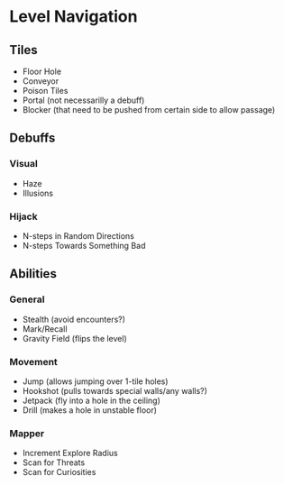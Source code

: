 # Level Navigation

## Tiles
- Floor Hole
- Conveyor
- Poison Tiles
- Portal (not necessarilly a debuff)
- Blocker (that need to be pushed from certain side to allow passage)

## Debuffs

### Visual
- Haze
- Illusions

### Hijack
- N-steps in Random Directions
- N-steps Towards Something Bad

## Abilities

### General
- Stealth (avoid encounters?)
- Mark/Recall
- Gravity Field (flips the level)

### Movement
- Jump (allows jumping over 1-tile holes)
- Hookshot (pulls towards special walls/any walls?)
- Jetpack (fly into a hole in the ceiling)
- Drill (makes a hole in unstable floor)

### Mapper
- Increment Explore Radius
- Scan for Threats
- Scan for Curiosities
